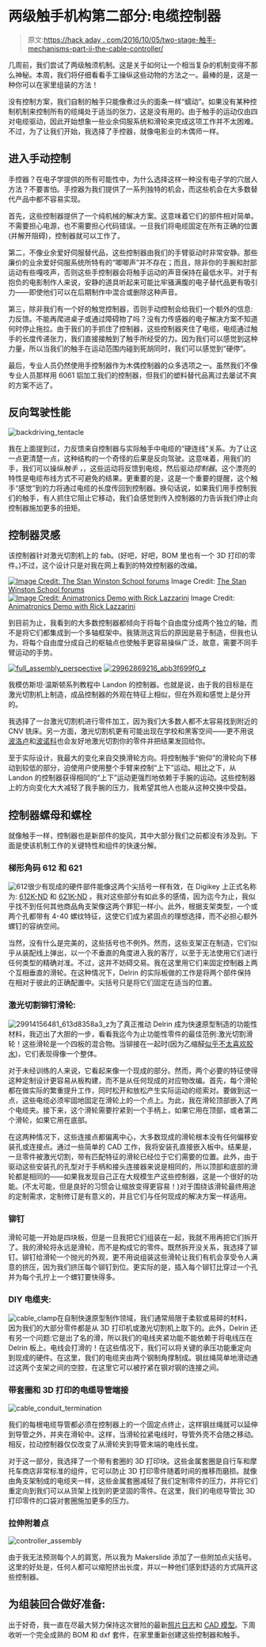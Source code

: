 # 两级触手机构第二部分:电缆控制器

> 原文:[https://hack aday . com/2016/10/05/two-stage-触手-mechanisms-part-ii-the-cable-controller/](https://hackaday.com/2016/10/05/two-stage-tentacle-mechanisms-part-ii-the-cable-controller/)

几周前，我们尝试了两级触须机制。这是关于如何让一个相当复杂的机制变得不那么神秘。本周，我们将仔细看看手工操纵这些动物的方法之一。最棒的是，这是一种你可以在家里组装的方法！

没有控制方案，我们自制的触手只能像煮过头的面条一样“蠕动”。如果没有某种控制机制来控制所有的缆绳处于适当的张力，这是没有用的。由于触手的运动仅由四对电缆驱动，因此开始想象一些业余伺服系统和滑轮来完成这项工作并不太困难。不过，为了让我们开始，我选择了手控器，就像电影业的木偶师一样。

## 进入手动控制

手控器？在电子学提供的所有可能性中，为什么选择这样一种没有电子学的穴居人方法？不要害怕。手控器为我们提供了一系列独特的机会，而这些机会在大多数替代产品中都不容易实现。

首先，这些控制器提供了一个纯机械的解决方案。这意味着它们的部件相对简单。不需要担心电源，也不需要担心代码错误。一旦我们将电缆固定在所有正确的位置(并解开阻碍)，控制器就可以工作了。

第二，不像业余爱好伺服替代品，这些控制器由我们的手臂驱动时非常安静。那些廉价的业余爱好伺服系统所特有的“唧唧声”并不存在；而且，除非你的手腕和肘部运动有些嘎吱声，否则这些手控制器会将触手运动的声音保持在最低水平。对于有抱负的电影制作人来说，安静的道具听起来可能比牢骚满腹的电子替代品更有吸引力——即使他们可以在后期制作中混合或删除这种声音。

第三，除非我们有一个好的触觉控制器，否则手动控制会给我们一个额外的信息:力反馈。不能再爬进桌子或通过障碍物了吗？没有力传感器的电子解决方案不知道何时停止拖拉。由于我们的手抓住了控制器，这些控制器夹住了电缆，电缆通过触手的长度传递张力，我们直接接触到了触手所经受的力。因为我们可以感觉到这种力量，所以当我们的触手在运动范围内碰到死胡同时，我们可以感觉到“硬停”。

最后，专业人员仍然使用手控制器作为木偶控制器的众多选项之一。虽然我们不像专业人员那样用 6061 铝加工我们的控制器，但我们的塑料替代品离过去屡试不爽的方案不远了。

## 反向驾驶性能

![backdriving_tentacle](../Images/8914dd306f39f56af463015f6cc585c9.png)

我在上面提到过，力反馈来自控制器与实际触手中电缆的“硬连线”关系。为了让这一点更清楚一点，这种结构的一个奇怪的后果是反向驾驶。这意味着，用我们的手，我们可以操纵*触手* *，*，这些运动将反馈到电缆，然后驱动*控制器*。这个漂亮的特性是电缆布线方式不可避免的结果。更重要的是，这是一个重要的提醒，这个触手“感觉”到的力将通过电缆的长度传回到控制器。换句话说，如果我们用手控制我们的触手，有人抓住它阻止它移动，我们会感觉到传入控制器的力告诉我们停止向控制器施加更多的扭矩。

## 控制器灵感

该控制器针对激光切割机上的 fab。(好吧，好吧，BOM 里也有一个 3D 打印的零件。)不过，这个设计只是对我在网上看到的特效控制器的改编。

 [![Image Credit: The Stan Winston School forums](../Images/5eb9471c0ef05cd2ca204876e52f95e6.png "landon_controller")](https://hackaday.com/2016/09/13/the-bootup-guide-to-homebrew-two-stage-tentacle-mechanisms/landon_controller/) Image Credit: [The Stan Winston School forums](http://forums.stanwinstonschool.com/discussion/351/looking-for-cable-joystick-plans) [![Image Credit: Animatronics Demo with Rick Lazzarini](../Images/a88b28ea996161e0903a2a00b89bcf4c.png "rick_lazzarini")](https://hackaday.com/2016/09/13/the-bootup-guide-to-homebrew-two-stage-tentacle-mechanisms/rick_lazzarini/) Image Credit: [Animatronics Demo with Rick Lazzarini](https://www.youtube.com/watch?v=KVeujH2k6mU&t=4949s)

到目前为止，我看到的大多数控制器都倾向于将每个自由度分成两个独立的轴，而不是将它们都集成到一个多轴框架中。我猜测这背后的原因是易于制造，但我也认为，将每个自由度分成自己的枢轴点也使触手更容易操纵广泛，故意，需要不同手臂运动的手势。

 [![full_assembly_perspective](../Images/4b62f5cfa281827735b33ae033b4c3e3.png "full_assembly_perspective")](https://hackaday.com/2016/10/05/two-stage-tentacle-mechanisms-part-ii-the-cable-controller/full_assembly_perspective/)  [![29962869216_abb3f699f0_z](../Images/9f4e58d920f0543a1d2bd01be4b14a63.png "29962869216_abb3f699f0_z")](https://hackaday.com/2016/10/05/two-stage-tentacle-mechanisms-part-ii-the-cable-controller/29962869216_abb3f699f0_z/) 

我模仿斯坦·温斯顿系列教程中 Landon 的控制器。也就是说，由于我的目标是在激光切割机上制造，成品控制器的外观在特征上相似，但在外观和感觉上是分开的。

我选择了一台激光切割机进行零件加工，因为我们大多数人都不太容易找到附近的 CNV 铣床。另一方面，激光切割机更有可能出现在学校和黑客空间——更不用说[波洛卢](https://www.pololu.com/product/749)和[波诺科](https://www.ponoko.com/)也会友好地激光切割你的零件并把结果发回给你。

至于实际设计，我最大的变化来自交换滑轮方向。将控制触手“俯仰”的滑轮向下移动到较低的部分，迫使用户使用整个手臂来控制“上下”运动。相比之下，从 Landon 的控制器获得相同的“上下”运动更强烈地依赖于手腕的运动。这些控制器上的方向变化大大减轻了我手腕的压力，我希望其他人也能从这种交换中受益。

## 控制器螺母和螺栓

就像触手一样，控制器也是新部件的旋风，其中大部分我们之前都没有涉及到。下面是使该机制工作的关键特性和组件的快速分解。

### 梯形角码 612 和 621

![612](../Images/3ffd154ba49359db5e234fbfbd6e7896.png)很少有现成的硬件部件能像这两个尖括号一样有效，在 Digikey 上正式名称为: [612K-ND](http://www.digikey.com/product-detail/en/keystone-electronics/612/36-612-ND/416364) 和 [621K-ND](http://www.digikey.com/product-detail/en/keystone-electronics/621/36-621-ND/316544) 。我对这些部分有如此多的感情，因为迄今为止，我似乎找不到任何其他商品角支架像这两个罪犯一样小。此外，根据支架类型，一个或两个孔都带有 4-40 螺纹特征，这使它们成为紧固点的理想选择，而不必担心额外螺钉的容纳空间。

当然，没有什么是完美的，这些括号也不例外。然而，这些支架正在制造，它们似乎从装配线上弹出，以一个不垂直的角度进入我的客厅，以至于无法使用它们进行任何类型的精确对准。不过，这并不妨碍交易。我在这里用它们来固定控制器上两个互相垂直的滑轮。在这种情况下，Delrin 的实际板做的工作是将两个部件保持在相对于彼此的正确配置中。尖括号只是将它们固定在适当的位置。

### 激光切割铆钉滑轮:

![29914156481_613d8358a3_z](../Images/bd8ed394206445346b583c278e6d6bea.png)为了真正推动 Delrin 成为快速原型制造的功能性材料，我迈出了大胆的一步，看看我迄今为止功能性零件的最佳范例:激光切割滑轮！这些滑轮是一个四板的混合物。当铆接在一起时(因为乙缩醛[似乎不太喜欢胶水](http://hackaday.com/2015/09/22/drawbacks-of-lased-delrin-and-how-to-slip-around-them/))，它们表现得像一个整体。

对于未经训练的人来说，它看起来像一个现成的部分。然而，两个必要的特征使得这种定制设计更容易从板构建，而不是从任何现成的对应物改编。首先，每个滑轮都在做实际的繁重提升工作，同时松开和放松产生实际运动的缆索对。要做到这一点，这些电缆必须牢固地固定在滑轮上的一个点上。为此，我在滑轮顶部嵌入了两个电缆夹。接下来，这个滑轮需要拧紧到一个手柄上，如果它用在顶部，或者第二个滑轮，如果它用在底部。

在这两种情况下，这些连接点都偏离中心，大多数现成的滑轮根本没有任何偏移安装孔或连接点。通过一些简单的 CAD 工作，我将安装孔直接嵌入板中。结果是，一旦零件被激光切割，带有匹配特征的滑轮已经位于它们需要的位置。此外，由于驱动这些安装孔的孔型对于手柄和接头连接器来说是相同的，所以顶部和底部的滑轮都是相同的——如果我发现自己正在大规模生产这些控制器，这是一个很好的功能。(不太可能，但是良好的习惯会让缩放变得更容易！)对于围绕该滑轮最终用途的定制需求，定制修订是有意义的，并且它们与任何现成的解决方案一样适用。

### 铆钉

滑轮可能一开始是四块板，但是一旦我把它们组装在一起，我就不用再把它们拆开了。我的滑轮将永远是滑轮，而不是构成它的零件。既然拆开没关系，我选择了铆钉。铆钉给滑轮一个抛光的外观，更不用说组装这些滑轮让我们有机会享受令人满意的挤压，因为我们挤压每个铆钉到位。更实际的是，插入每个铆钉比穿过一个孔并为每个孔拧上一个螺钉要快得多。

### DIY 电缆夹:

![cable_clamp](../Images/4780e0c6c2bb902d76c0f7899fad5c78.png)在自制快速原型制作领域，我们通常局限于柔软或易碎的材料，因为我们的大部分零件都是从 3D 打印机或激光切割机上取下的。此外，Delrin 还有另一个问题:它是出了名的滑，所以我们的电线夹紧功能不能依赖于将电线压在 Delrin 板上。电线会打滑的！在这些情况下，我们可以将关键的承压功能重定向到现成的硬件。在这里，我们的电缆夹由两个钢制角撑制成。钢丝绳简单地滑动通过这两个支架之间的空腔，在这里它可以被拧紧在钢对钢的连接之间。

### 带套圈和 3D 打印的电缆导管端接

![cable_conduit_termination](../Images/3335c1bd9a1c134fac4ecc31817d9bf5.png)

我们的每根电缆导管都必须在控制器上的一个固定点终止，这样钢丝绳就可以延伸到导管之外，并夹在滑轮中。这样，当滑轮拉紧电线时，导管外壳不会随之移动。相反，拉动控制器仅仅改变了从滑轮夹到导管末端的电线长度。

对于这一部分，我选择了一个带有套圈的 3D 打印块。这些金属套圈是自行车和摩托车商店非常标准的组件，它可以防止 3D 打印零件随着时间的推移而磨损。就像由角支架制成的电缆夹一样，这些金属套圈减轻了我们定制零件的压力，并将它们重定向到我们可以从货架上找到的更坚固的零件。在这里，我们的电缆导管比 3D 打印零件的口袋对套圈施加更多的压力。

### 拉伸附着点

![controller_assembly](../Images/6f1eeffaae8b1ba9224c25dbcf418197.png)

由于我无法预测每个人的肩宽，所以我为 Makerslide 添加了一些附加点尖括号。这里的好处是，任何人都可以缩短挤出长度，并以一种他们感到舒适的方式隔开这些控制器。

## 为组装回合做好准备:

出于好奇，我一直在尽最大努力保持这次冒险的最新[照片日志](https://www.flickr.com/photos/77947059@N05/albums/72157670807892702)和 [CAD 模型](https://grabcad.com/library/delrin-cable-controller-1)。下周收听一个完全成熟的 BOM 和 dxf 套件，在家里重新创建这些控制器和触手。
